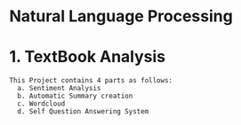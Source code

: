 # Natural Language Processing
 
 # 1. TextBook Analysis 
    This Project contains 4 parts as follows:     
      a. Sentiment Analysis 
      b. Automatic Summary creation 
      c. Wordcloud
      d. Self Question Answering System 

